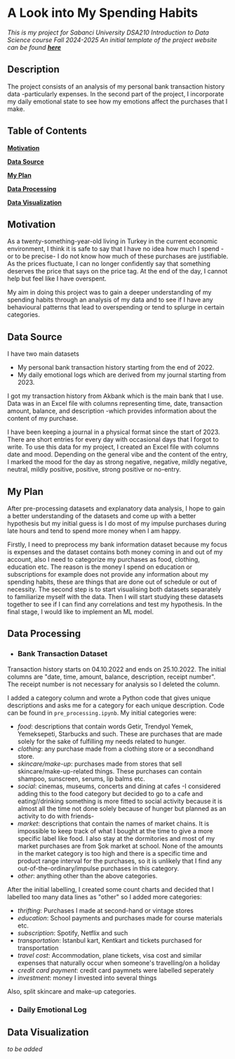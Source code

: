 # A Look into My Spending Habits
_This is my project for Sabanci University DSA210 Introduction to Data Science course Fall 2024-2025_
_An initial template of the project website can be found **[here](https://sudentrs.github.io/)**_

## Description
The project consists of an analysis of my personal bank transaction history data -particularly expenses. In the second part of the project, I incorporate my daily emotional state to see how my emotions affect the purchases that I make.

## Table of Contents
**[Motivation](#motivation)**  

**[Data Source](#data-source)** 

**[My Plan](#my-plan)**

**[Data Processing](#data-processing)**

**[Data Visualization](#data-visualization)**

## Motivation
As a twenty-something-year-old living in Turkey in the current economic environment, I think it is safe to say that I have no idea how much I spend -or to be precise- I do not know how much of these purchases are justifiable. As the prices fluctuate, I can no longer confidently say that something deserves the price that says on the price tag. At the end of the day, I cannot help but feel like I have overspent. 

My aim in doing this project was to gain a deeper understanding of my spending habits through an analysis of my data and to see if I have any behavioural patterns that lead to overspending or tend to splurge in certain categories.

## Data Source
I have two main datasets
* My personal bank transaction history starting from the end of 2022.
* My daily emotional logs which are derived from my journal starting from 2023.

I got my transaction history from Akbank which is the main bank that  I use. Data was in an Excel file with columns representing time, date, transaction amount, balance, and description -which provides information about the content of my purchase. 

I have been keeping a journal in a physical format since the start of 2023. There are short entries for every day with occasional days that I forgot to write. To use this data for my project, I created an Excel file with columns date and mood. Depending on the general vibe and the content of the entry, I marked the mood for the day as strong negative, negative, mildly negative, neutral, mildly positive, positive, strong positive or no-entry.

## My Plan
After pre-processing datasets and explanatory data analysis, I hope to gain a better understanding of the datasets and come up with a better hypothesis but my initial guess is I do most of my impulse purchases during late hours and tend to spend more money when I am happy.

Firstly, I need to preprocess my bank information dataset because my focus is expenses and the dataset contains both money coming in and out of my account, also I need to categorize my purchases as food, clothing, education etc. The reason is the money I spend on education or subscriptions for example does not provide any information about my spending habits, these are things that are done out of schedule or out of necessity. The second step is to start visualising both datasets separately to familiarize myself with the data. Then I will start studying these datasets together to see if I can find any correlations and test my hypothesis. In the final stage, I would like to implement an ML model.


## Data Processing
* ### Bank Transaction Dataset

Transaction history starts on 04.10.2022 and ends on 25.10.2022. The initial columns are "date, time, amount, balance, description, receipt number". The receipt number is not necessary for analysis so I deleted the column. 

I added a category column and wrote a Python code that gives unique descriptions and asks me for a category for each unique description. Code can be found in `pre_processing.ipynb`. My initial categories were:
* *food*: descriptions that contain words Getir, Trendyol Yemek, Yemeksepeti, Starbucks and such. These are purchases that are made solely for the sake of fulfilling my needs related to hunger.
* *clothing*: any purchase made from a clothing store or a secondhand store.
* *skincare/make-up*: purchases made from stores that sell skincare/make-up-related things. These purchases can contain shampoo, sunscreen, serums, lip balms etc.
* *social*: cinemas, museums, concerts and dining at cafes -I considered adding this to the food category but decided to go to a cafe and eating//drinking something is more fitted to social activity because it is almost all the time not done solely because of hunger but planned as an activity to do with friends- 
* *market*: descriptions that contain the names of market chains. It is impossible to keep track of what I bought at the time to give a more specific label like food. I also stay at the dormitories and most of my market purchases are from Şok market at school. None of the amounts in the market category is too high and there is a specific time and product range interval for the purchases, so it is unlikely that I find any out-of-the-ordinary/impulse purchases in this category.
* *other*: anything other than the above categories.

After the initial labelling, I created some count charts and decided that I labelled too many data lines as "other" so I added more categories:
* *thrifting*: Purchases I made at second-hand or vintage stores
* *education*: School payments and purchases made for course materials etc.
* *subscription*: Spotify, Netflix and such
* *transportation*: Istanbul kart, Kentkart and tickets purchased for transportation
* *travel cost*: Accommodation, plane tickets, visa cost and similar expenses that naturally occur when someone's travelling/on a holiday
* *credit card payment*: credit card paymnets were labelled seperately
* *investment*: money I invested into several things

Also, split skincare and make-up categories.


* ### Daily Emotional Log










## Data Visualization
_to be added_
